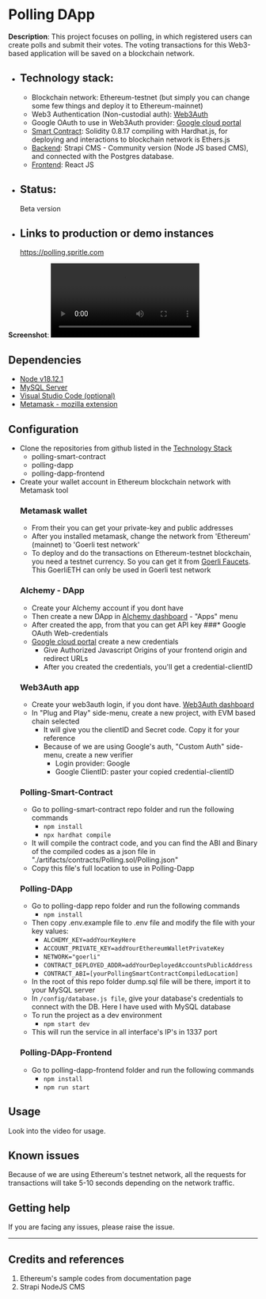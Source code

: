 # Polling DApp

**Description**:  This project focuses on polling, in which registered users can create polls and submit their votes. The voting transactions for this Web3-based application will be saved on a blockchain network. 

  - ## Technology stack: 
    - Blockchain network: Ethereum-testnet (but simply you can change some few things and deploy it to Ethereum-mainnet)
    - Web3 Authentication (Non-custodial auth): [Web3Auth](https://web3auth.io/)
    - Google OAuth to use in Web3Auth provider: [Google cloud portal](https://console.cloud.google.com/apis/dashboard)
    - [Smart Contract](https://github.com/spritlesoftware/polling-smart-contract): Solidity 0.8.17 compiling with Hardhat.js, for deploying and interactions to blockchain network is Ethers.js
    - [Backend](https://github.com/spritlesoftware/polling-dapp): Strapi CMS - Community version (Node JS based CMS), and connected with the Postgres database.
    - [Frontend](https://github.com/spritlesoftware/polling-dapp-frontend): React JS
  - ## Status:  
    Beta version
  - ## Links to production or demo instances
    https://polling.spritle.com


**Screenshot**: 
![](https://raw.githubusercontent.com/spritlesoftware/polling-dapp/demoVideo/converted.mp4)


## Dependencies
- [Node v18.12.1](https://nodejs.org/download/release/v18.12.1/)
- [MySQL Server](https://dev.mysql.com/downloads/mysql/)
- [Visual Studio Code (optional)](https://code.visualstudio.com/Download)
- [Metamask - mozilla extension](https://addons.mozilla.org/en-US/firefox/addon/ether-metamask/)

## Configuration
- Clone the repositories from github listed in the [Technology Stack](#technology-stack)
    * polling-smart-contract
    * polling-dapp
    * polling-dapp-frontend
- Create your wallet account in Ethereum blockchain network with Metamask tool
    ### Metamask wallet
    - From their you can get your private-key and public addresses
    - After you installed metamask, change the network from 'Ethereum' (mainnet) to 'Goerli test network'
    - To deploy and do the transactions on Ethereum-testnet blockchain, you need a testnet currency. So you can get it from [Goerli Faucets](https://goerlifaucet.com/). This GoerliETH can only be used in Goerli test network
    ### Alchemy - DApp
    - Create your Alchemy account if you dont have
    - Then create a new DApp in [Alchemy dashboard](https://dashboard.alchemy.com/) - "Apps" menu
    - After created the app, from that you can get API key
    ###* Google OAuth Web-credentials
    - [Google cloud portal](https://console.cloud.google.com/apis/credentials) create a new credentials
        * Give Authorized Javascript Origins of your frontend origin and redirect URLs
        * After you created the credentials, you'll get a credential-clientID
    ### Web3Auth app
    - Create your web3auth login, if you dont have. [Web3Auth dashboard](https://dashboard.web3auth.io)
    - In "Plug and Play" side-menu, create a new project, with EVM based chain selected
        * It will give you the clientID and Secret code. Copy it for your reference
        * Because of we are using Google's auth, "Custom Auth" side-menu, create a new verifier
            + Login provider: Google
            + Google ClientID: paster your copied credential-clientID
    ### Polling-Smart-Contract
    - Go to polling-smart-contract repo folder and run the following commands
        * ```npm install```
        * ```npx hardhat compile```
    - It will compile the contract code, and you can find the ABI and Binary of the compiled codes as a json file in "./artifacts/contracts/Polling.sol/Polling.json"
    - Copy this file's full location to use in Polling-Dapp
    ### Polling-DApp ###
    - Go to polling-dapp repo folder and run the following commands
        * ```npm install```
    - Then copy .env.example file to .env file and modify the file with your key values:
        * ```ALCHEMY_KEY=addYourKeyHere```
        * ```ACCOUNT_PRIVATE_KEY=addYourEthereumWalletPrivateKey```
        * ```NETWORK="goerli"```
        * ```CONTRACT_DEPLOYED_ADDR=addYourDeployedAccountsPublicAddress```
        * ```CONTRACT_ABI=[yourPollingSmartContractCompiledLocation]```
    - In the root of this repo folder dump.sql file will be there, import it to your MySQL server
    - In ```/config/database.js file```, give your database's credentials to connect with the DB. Here I have used with MySQL database
    - To run the project as a dev environment
        * ```npm start dev```
    - This will run the service in all interface's IP's in 1337 port
    ### Polling-DApp-Frontend
    - Go to polling-dapp-frontend folder and run the following commands
        * ```npm install```
        * ```npm run start```

## Usage
Look into the video for usage. 

## Known issues
Because of we are using Ethereum's testnet network, all the requests for transactions will take 5-10 seconds depending on the network traffic.

## Getting help
If you are facing any issues, please raise the issue.

----
## Credits and references

1. Ethereum's sample codes from documentation page
2. Strapi NodeJS CMS